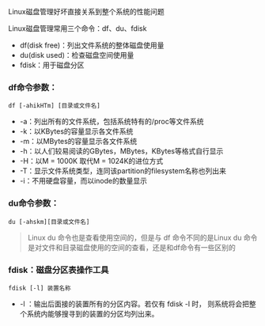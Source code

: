 Linux磁盘管理好坏直接关系到整个系统的性能问题

Linux磁盘管理常用三个命令：df、du、fdisk

* df(disk free)：列出文件系统的整体磁盘使用量
* du(disk used)：检查磁盘空间使用量
* fdisk：用于磁盘分区

### df命令参数：

```
df [-ahikHTm] [目录或文件名]
```

* -a：列出所有的文件系统，包括系统特有的/proc等文件系统
* -k：以KBytes的容量显示各文件系统
* -m：以MBytes的容量显示各文件系统
* -h：以人们较易阅读的GBytes，MBytes，KBytes等格式自行显示
* -H：以M = 1000K 取代M = 1024K的进位方式
* -T：显示文件系统类型，连同该partition的filesystem名称也列出来
* -i：不用硬盘容量，而以inode的数量显示

### du命令参数：

```
du [-ahskm][目录或文件名]
```

> Linux du 命令也是查看使用空间的，但是与 df 命令不同的是Linux du 命令是对文件和目录磁盘使用的空间的查看，还是和df命令有一些区别的

### fdisk：磁盘分区表操作工具

```
fdisk [-l] 装置名称
```

* -l ：输出后面接的装置所有的分区内容。若仅有 fdisk -l 时， 则系统将会把整个系统内能够搜寻到的装置的分区均列出来。
